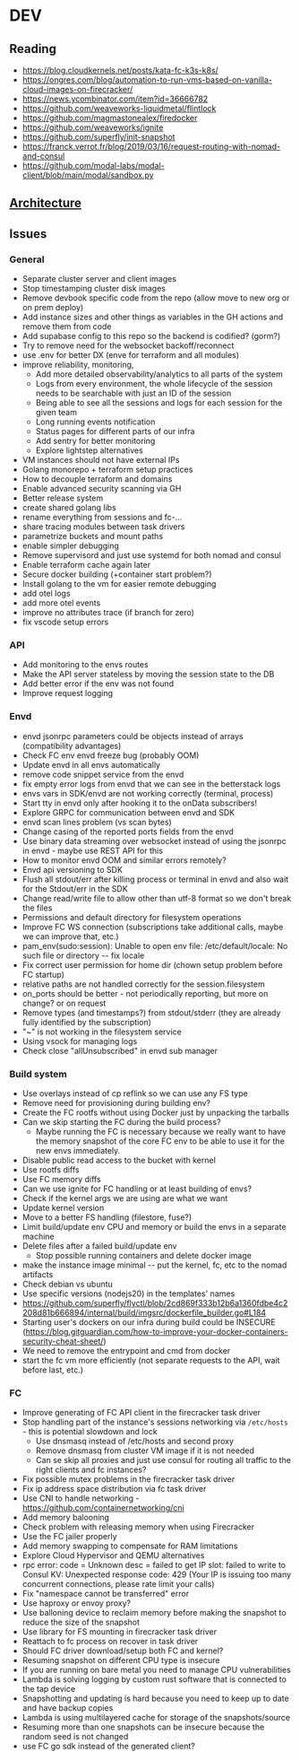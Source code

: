 # DEV

## Reading

- https://blog.cloudkernels.net/posts/kata-fc-k3s-k8s/
- https://ongres.com/blog/automation-to-run-vms-based-on-vanilla-cloud-images-on-firecracker/
- https://news.ycombinator.com/item?id=36666782
- https://github.com/weaveworks-liquidmetal/flintlock
- https://github.com/magmastonealex/firedocker
- https://github.com/weaveworks/ignite
- https://github.com/superfly/init-snapshot
- https://franck.verrot.fr/blog/2019/03/16/request-routing-with-nomad-and-consul
- https://github.com/modal-labs/modal-client/blob/main/modal/sandbox.py

## [Architecture](https://www.figma.com/file/pr02o1okRpScOmNpAmgvCL/Architecture)

## Issues

### General

- Separate cluster server and client images
- Stop timestamping cluster disk images
- Remove devbook specific code from the repo (allow move to new org or on prem deploy)
- Add instance sizes and other things as variables in the GH actions and remove them from code
- Add supabase config to this repo so the backend is codified? (gorm?)
- Try to remove need for the websocket backoff/reconnect
- use .env for better DX (enve for terraform and all modules)
- improve reliability, monitoring,
  - Add more detailed observability/analytics to all parts of the system
  - Logs from every environment, the whole lifecycle of the session needs to be searchable with just an ID of the session
  - Being able to see all the sessions and logs for each session for the given team
  - Long running events notification
  - Status pages for different parts of our infra
  - Add sentry for better monitoring
  - Explore lightstep alternatives
- VM instances should not have external IPs
- Golang monorepo + terraform setup practices
- How to decouple terraform and domains
- Enable advanced security scanning via GH
- Better release system
- create shared golang libs
- rename everything from sessions and fc-...
- share tracing modules between task drivers
- parametrize buckets and mount paths
- enable simpler debugging
- Remove supervisord and just use systemd for both nomad and consul
- Enable terraform cache again later
- Secure docker building (+container start problem?)
- Install golang to the vm for easier remote debugging
- add otel logs
- add more otel events
- improve no attributes trace (if branch for zero)
- fix vscode setup errors

### API
- Add monitoring to the envs routes
- Make the API server stateless by moving the session state to the DB
- Add better error if the env was not found
- Improve request logging


### Envd
- envd jsonrpc parameters could be objects instead of arrays (compatibility advantages)
- Check FC env envd freeze bug (probably OOM)
- Update envd in all envs automatically
- remove code snippet service from the envd
- fix empty error logs from envd that we can see in the betterstack logs
- envs vars in SDK/envd are not working correctly (terminal, process)
- Start tty in envd only after hooking it to the onData subscribers!
- Explore GRPC for communication between envd and SDK
- envd scan lines problem (vs scan bytes)
- Change casing of the reported ports fields from the envd
- Use binary data streaming over websocket instead of using the jsonrpc in envd - maybe use REST API for this
- How to monitor envd OOM and similar errors remotely?
- Envd api versioning to SDK
- Flush all stdout/err after killing process or terminal in envd and also wait for the Stdout/err in the SDK
- Change read/write file to allow other than utf-8 format so we don't break the files
- Permissions and default directory for filesystem operations
- Improve FC WS connection (subscriptions take additional calls, maybe we can improve that, etc.)
- pam_env(sudo:session): Unable to open env file: /etc/default/locale: No such file or directory -- fix locale
- Fix correct user permission for home dir (chown setup problem before FC startup)
- relative paths are not handled correctly for the session.filesystem
- on_ports should be better - not periodically reporting, but more on change? or on request
- Remove types (and timestamps?) from stdout/stderr (they are already fully identified by the subscription)
- "~" is not working in the filesystem service
- Using vsock for managing logs
- Check close "allUnsubscribed" in envd sub manager

### Build system
- Use overlays instead of cp reflink so we can use any FS type
- Remove need for provisioning during building env?
- Create the FC rootfs without using Docker just by unpacking the tarballs
- Can we skip starting the FC during the build process?
  - Maybe running the FC is necessary because we really want to have the memory snapshot of the core FC env to be able to use it for the new envs immediately.
- Disable public read access to the bucket with kernel
- Use rootfs diffs
- Use FC memory diffs
- Can we use ignite for FC handling or at least building of envs?
- Check if the kernel args we are using are what we want
- Update kernel version
- Move to a better FS handling (filestore, fuse?)
- Limit build/update env CPU and memory or build the envs in a separate machine
- Delete files after a failed build/update env
  - Stop possible running containers and delete docker image
- make the instance image minimal -- put the kernel, fc, etc to the nomad artifacts
- Check debian vs ubuntu
- Use specific versions (nodejs20) in the templates' names
- https://github.com/superfly/flyctl/blob/2cd869f333b12b6a1360fdbe4c2208d81b666894/internal/build/imgsrc/dockerfile_builder.go#L184
- Starting user's dockers on our infra during build could be INSECURE (https://blog.gitguardian.com/how-to-improve-your-docker-containers-security-cheat-sheet/)
- We need to remove the entrypoint and cmd from docker
- start the fc vm more efficiently (not separate requests to the API, wait before last, etc.)

### FC
- Improve generating of FC API client in the firecracker task driver
- Stop handling part of the instance's sessions networking via `/etc/hosts` - this is potential slowdown and lock
  - Use dnsmasq instead of /etc/hosts and second proxy
  - Remove dnsmasq from cluster VM image if it is not needed
  - Can se skip all proxies and just use consul for routing all traffic to the right clients and fc instances?
- Fix possible mutex problems in the firecracker task driver
- Fix ip address space distribution via fc task driver
- Use CNI to handle networking - https://github.com/containernetworking/cni
- Add memory balooning
- Check problem with releasing memory when using Firecracker
- Use the FC jailer properly
- Add memory swapping to compensate for RAM limitations
- Explore Cloud Hypervisor and QEMU alternatives
- rpc error: code = Unknown desc = failed to get IP slot: failed to write to Consul KV: Unexpected response code: 429 (Your IP is issuing too many concurrent connections, please rate limit your calls)
- Fix "namespace cannot be transferred" error
- Use haproxy or envoy proxy?
- Use balloning device to reclaim memory before making the snapshot to reduce the size of the snapshot
- Use library for FS mounting in firecracker task driver
- Reattach to fc process on recover in task driver
- Should FC driver download/setup both FC and kernel?
- Resuming snapshot on different CPU type is insecure
- If you are running on bare metal you need to manage CPU vulnerabilities
- Lambda is solving logging by custom rust software that is connected to the tap device
- Snapshotting and updating is hard because you need to keep up to date and have backup copies
- Lambda is using multilayered cache for storage of the snapshots/source
- Resuming more than one snapshots can be insecure because the random seed is not changed
- use FC go sdk instead of the generated client?
